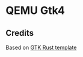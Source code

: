 # QEMU Gtk4

## Credits

Based on [GTK Rust template](https://gitlab.gnome.org/bilelmoussaoui/gtk-rust-template)
